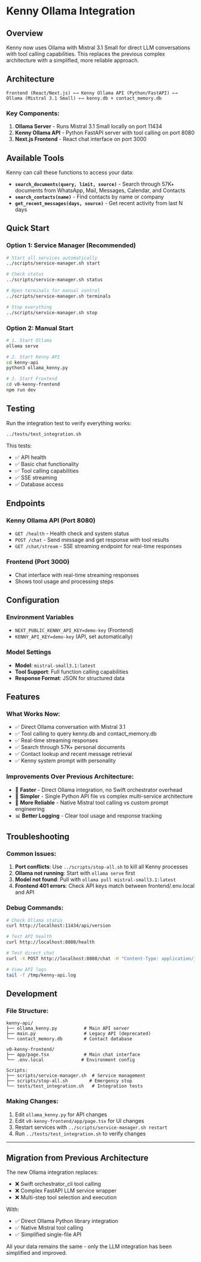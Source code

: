 # Kenny Ollama Integration

## Overview
Kenny now uses Ollama with Mistral 3.1 Small for direct LLM conversations with tool calling capabilities. This replaces the previous complex architecture with a simplified, more reliable approach.

## Architecture

```
Frontend (React/Next.js) ←→ Kenny Ollama API (Python/FastAPI) ←→ Ollama (Mistral 3.1 Small) ←→ kenny.db + contact_memory.db
```

### Key Components:
1. **Ollama Server** - Runs Mistral 3.1 Small locally on port 11434
2. **Kenny Ollama API** - Python FastAPI server with tool calling on port 8080
3. **Next.js Frontend** - React chat interface on port 3000

## Available Tools

Kenny can call these functions to access your data:

- **`search_documents(query, limit, source)`** - Search through 57K+ documents from WhatsApp, Mail, Messages, Calendar, and Contacts
- **`search_contacts(name)`** - Find contacts by name or company
- **`get_recent_messages(days, source)`** - Get recent activity from last N days

## Quick Start

### Option 1: Service Manager (Recommended)
```bash
# Start all services automatically
../scripts/service-manager.sh start

# Check status
../scripts/service-manager.sh status

# Open terminals for manual control
../scripts/service-manager.sh terminals

# Stop everything
../scripts/service-manager.sh stop
```

### Option 2: Manual Start
```bash
# 1. Start Ollama
ollama serve

# 2. Start Kenny API
cd kenny-api
python3 ollama_kenny.py

# 3. Start Frontend
cd v0-kenny-frontend
npm run dev
```

## Testing

Run the integration test to verify everything works:
```bash
../tests/test_integration.sh
```

This tests:
- ✅ API health
- ✅ Basic chat functionality
- ✅ Tool calling capabilities
- ✅ SSE streaming
- ✅ Database access

## Endpoints

### Kenny Ollama API (Port 8080)
- `GET /health` - Health check and system status
- `POST /chat` - Send message and get response with tool results
- `GET /chat/stream` - SSE streaming endpoint for real-time responses

### Frontend (Port 3000)
- Chat interface with real-time streaming responses
- Shows tool usage and processing steps

## Configuration

### Environment Variables
- `NEXT_PUBLIC_KENNY_API_KEY=demo-key` (Frontend)
- `KENNY_API_KEY=demo-key` (API, set automatically)

### Model Settings
- **Model**: `mistral-small3.1:latest`
- **Tool Support**: Full function calling capabilities
- **Response Format**: JSON for structured data

## Features

### What Works Now:
- ✅ Direct Ollama conversation with Mistral 3.1
- ✅ Tool calling to query kenny.db and contact_memory.db
- ✅ Real-time streaming responses
- ✅ Search through 57K+ personal documents
- ✅ Contact lookup and recent message retrieval
- ✅ Kenny system prompt with personality

### Improvements Over Previous Architecture:
- 🚀 **Faster** - Direct Ollama integration, no Swift orchestrator overhead
- 🎯 **Simpler** - Single Python API file vs complex multi-service architecture
- 🔧 **More Reliable** - Native Mistral tool calling vs custom prompt engineering
- 📊 **Better Logging** - Clear tool usage and response tracking

## Troubleshooting

### Common Issues:
1. **Port conflicts**: Use `../scripts/stop-all.sh` to kill all Kenny processes
2. **Ollama not running**: Start with `ollama serve` first
3. **Model not found**: Pull with `ollama pull mistral-small3.1:latest`
4. **Frontend 401 errors**: Check API keys match between frontend/.env.local and API

### Debug Commands:
```bash
# Check Ollama status
curl http://localhost:11434/api/version

# Test API health
curl http://localhost:8080/health

# Test direct chat
curl -X POST http://localhost:8080/chat -H "Content-Type: application/json" -d '{"message": "Hello"}'

# View API logs
tail -f /tmp/kenny-api.log
```

## Development

### File Structure:
```
kenny-api/
├── ollama_kenny.py          # Main API server
├── main.py                  # Legacy API (deprecated)
└── contact_memory.db        # Contact database

v0-kenny-frontend/
├── app/page.tsx             # Main chat interface
└── .env.local              # Environment config

Scripts:
├── scripts/service-manager.sh  # Service management
├── scripts/stop-all.sh        # Emergency stop
└── tests/test_integration.sh   # Integration tests
```

### Making Changes:
1. Edit `ollama_kenny.py` for API changes
2. Edit `v0-kenny-frontend/app/page.tsx` for UI changes
3. Restart services with `../scripts/service-manager.sh restart`
4. Run `../tests/test_integration.sh` to verify changes

---

## Migration from Previous Architecture

The new Ollama integration replaces:
- ❌ Swift orchestrator_cli tool calling
- ❌ Complex FastAPI LLM service wrapper  
- ❌ Multi-step tool selection and execution

With:
- ✅ Direct Ollama Python library integration
- ✅ Native Mistral tool calling
- ✅ Simplified single-file API

All your data remains the same - only the LLM integration has been simplified and improved.